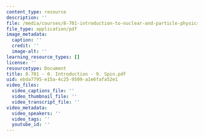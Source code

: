 ```yaml
---
content_type: resource
description: ''
file: /media/courses/8-701-introduction-to-nuclear-and-particle-physics-fall-2020/8701-0-introduction-9-spin.pdf
file_type: application/pdf
image_metadata:
  caption: ''
  credit: ''
  image-alt: ''
learning_resource_types: []
license: ''
resourcetype: Document
title: 8.701 - 0. Introduction - 9. Spin.pdf
uid: ebda7795-e15a-4c25-9509-a1e6fafa52e1
video_files:
  video_captions_file: ''
  video_thumbnail_file: ''
  video_transcript_file: ''
video_metadata:
  video_speakers: ''
  video_tags: ''
  youtube_id: ''
---
```

